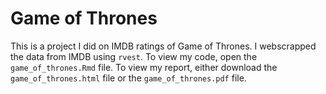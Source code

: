 # Game of Thrones

This is a project I did on IMDB ratings of Game of Thrones. I webscrapped the data from IMDB using `rvest`. To view my code, open the `game_of_thrones.Rmd` file. To view my report, either download the `game_of_thrones.html` file or the `game_of_thrones.pdf` file.
